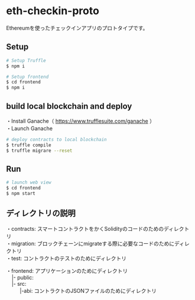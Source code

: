 # eth-checkin-proto
Ethereumを使ったチェックインアプリのプロトタイプです。

## Setup

```bash
# Setup Truffle 
$ npm i

# Setup frontend 
$ cd frontend
$ npm i
```

## build local blockchain and deploy

・Install Ganache（ https://www.trufflesuite.com/ganache ）</br>
・Launch Ganache

```bash
# deploy contracts to local blockchain
$ truffle compile
$ truffle migrare --reset
```

## Run

```bash
# launch web view
$ cd frontend
$ npm start
```

## ディレクトリの説明

・contracts: スマートコントラクトをかくSolidityのコードのためのディレクトリ</br>
・migration: ブロックチェーンにmigrateする際に必要なコードのためにディレクトリ</br>
・test: コントラクトのテストのためにディレクトリ</br>

・frontend: アプリケーションのためにディレクトリ </br>
&nbsp; &ensp;|- public:</br>
&nbsp; &ensp;|- src: </br>
&nbsp; &ensp; &emsp; |-abi: コントラクトのJSONファイルのためにディレクトリ　</br>
